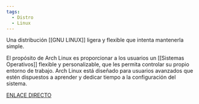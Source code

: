 ```yaml
---
tags:
  - Distro
  - Linux
---
```

Una distribución [[GNU LINUX]] ligera y flexible que intenta mantenerla simple.

El propósito de Arch Linux es proporcionar a los usuarios un [[Sistemas Operativos]] flexible y personalizable, que les permita controlar su propio entorno de trabajo. Arch Linux está diseñado para usuarios avanzados que estén dispuestos a aprender y dedicar tiempo a la configuración del sistema.

[ENLACE DIRECTO](https://archlinux.org)